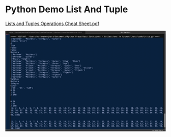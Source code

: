 # Python Demo List And Tuple


[Lists and Tuples Operations Cheat Sheet.pdf](https://github.com/VaibhavMojidra/Python---Demo-List-and-Tuple/blob/master/cheat%20sheet/Lists%20and%20Tuples%20Operations%20Cheat%20Sheet.pdf)

![Output](https://github.com/VaibhavMojidra/Python---Demo-List-and-Tuple/blob/master/output/output.png)
